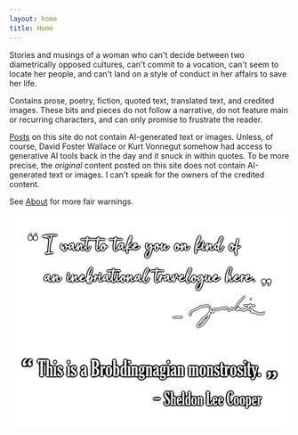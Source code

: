 ```yaml
---
layout: home
title: Home
---
```

Stories and musings of a woman who can't decide between two diametrically opposed cultures, can't commit to a vocation, can't seem to locate her people, and can't land on a style of conduct in her affairs to save her life.

Contains prose, poetry, fiction, quoted text, translated text, and credited images. These bits and pieces do not follow a narrative, do not feature main or recurring characters, and can only promise to frustrate the reader.

[Posts](https://olivecarambola.github.io/logbook/posts/) on this site do not contain AI-generated text or images. Unless, of course, David Foster Wallace or Kurt Vonnegut somehow had access to generative AI tools back in the day and it snuck in within quotes. To be more precise, the *original* content posted on this site does not contain AI-generated text or images. I can't speak for the owners of the credited content.

See [About](https://olivecarambola.github.io/logbook/about/) for more fair warnings.

![home page quotes](/assets/images/homepagequote.png)
